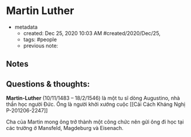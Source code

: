 # Martin Luther

- metadata
	- created: Dec 25, 2020 10:03 AM #created/2020/Dec/25,
	- tags: #people 
	- previous note:

## Notes

## Questions & thoughts:

**Martin-Luther** (10/11/1483 – 18/2/1546) là một tu sĩ dòng Augustino, nhà thần học người Đức. Ông là người khởi xướng cuộc [[Cải Cách Kháng Nghị P-201206-2247]] 

Cha của Martin mong ông trở thành một công chức nên gửi ông đi học tại các trường ở Mansfeld, Magdeburg và Eisenach.


